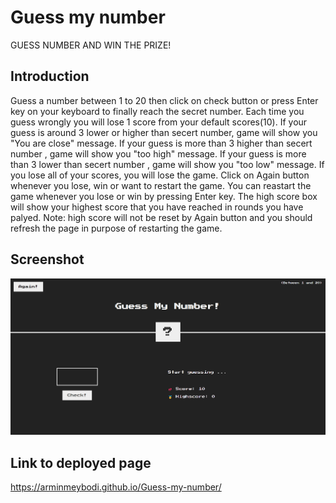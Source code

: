 # Guess my number

GUESS NUMBER AND WIN THE PRIZE!

## Introduction

Guess a number between 1 to 20 then click on check button or press Enter key on your keyboard to finally reach the secret number.
Each time you guess wrongly you will lose 1 score from your default scores(10).
If your guess is around 3 lower or higher than secert number, game will show you "You are close" message.
If your guess is more than 3 higher than secert number , game will show you "too high" message.
If your guess is more than 3 lower than secert number , game will show you "too low" message.
If you lose all of your scores, you will lose the game.
Click on Again button whenever you lose, win or want to restart the game.
You can reastart the game whenever you lose or win by pressing Enter key.
The high score box will show your highest score that you have reached in rounds you have palyed.
Note: high score will not be reset by Again button and you should refresh the page in purpose of restarting the game.

## Screenshot

![Screenshot of the app](screenshot/Guess-my-number.png)

## Link to deployed page

https://arminmeybodi.github.io/Guess-my-number/
